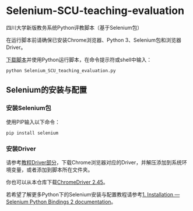 # Selenium-SCU-teaching-evaluation
四川大学新版教务系统Python评教脚本（基于Selenium包）

在运行脚本前请确保已安装Chrome浏览器、Python 3、Selenium包和浏览器Driver。

[下载脚本](https://github.com/ShreckYe/Selenium-SCU-teaching-evaluation/raw/master/Selenium_SCU_teaching_evaluation.py)并使用Python运行脚本，在命令提示符或shell中输入：
```shell
python Selenium_SCU_teaching_evaluation.py
```

## Selenium的安装与配置
### 安装Selenium包
使用PIP输入以下命令：
```shell
pip install selenium
```
### 安装Driver
请参考[教程Driver部分](https://selenium-python.readthedocs.io/installation.html#drivers)，下载Chrome浏览器对应的Driver，并解压添加到系统环境变量，或者添加到脚本所在文件夹。

你也可以从本仓库下载[ChromeDriver 2.45](https://github.com/ShreckYe/Selenium-SCU-teaching-evaluation/raw/master/chromedriver_win32.zip)。

若希望了解更多Python下的Selenium安装与配置教程请参考[1. Installation — Selenium Python Bindings 2 documentation](https://selenium-python.readthedocs.io/installation.html)。
